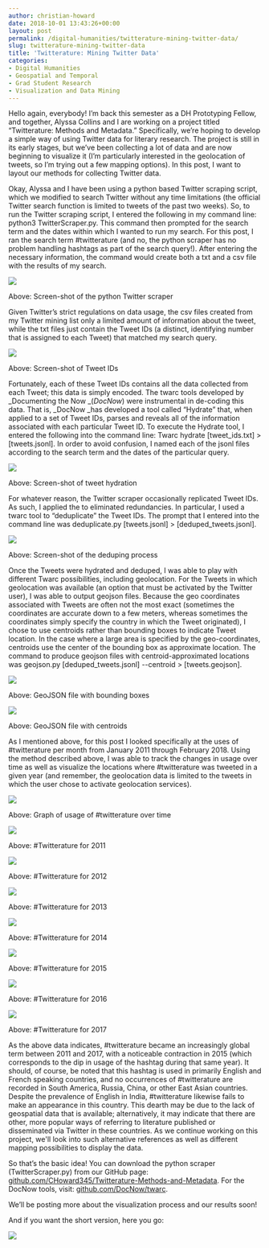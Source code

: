 ```yaml
---
author: christian-howard
date: 2018-10-01 13:43:26+00:00
layout: post
permalink: /digital-humanities/twitterature-mining-twitter-data/
slug: twitterature-mining-twitter-data
title: 'Twitterature: Mining Twitter Data'
categories:
- Digital Humanities
- Geospatial and Temporal
- Grad Student Research
- Visualization and Data Mining
---
```


Hello again, everybody! I’m back this semester as a DH Prototyping Fellow, and together, Alyssa Collins and I are working on a project titled “Twitterature: Methods and Metadata.” Specifically, we’re hoping to develop a simple way of using Twitter data for literary research. The project is still in its early stages, but we’ve been collecting a lot of data and are now beginning to visualize it (I’m particularly interested in the geolocation of tweets, so I’m trying out a few mapping options). In this post, I want to layout our methods for collecting Twitter data.

Okay, Alyssa and I have been using a python based Twitter scraping script, which we modified to search Twitter without any time limitations (the official Twitter search function is limited to tweets of the past two weeks). So, to run the Twitter scraping script, I entered the following in my command line: python3 TwitterScraper.py. This command then prompted for the search term and the dates within which I wanted to run my search. For this post, I ran the search term #twitterature (and no, the python scraper has no problem handling hashtags as part of the search query!). After entering the necessary information, the command would create both a txt and a csv file with the results of my search.

![](http://scholarslab.org/wp-content/uploads/2018/10/Screen-Shot-2018-03-14-at-12.05.06-PM-300x119.png)

Above: Screen-shot of the python Twitter scraper

Given Twitter’s strict regulations on data usage, the csv files created from my Twitter mining list only a limited amount of information about the tweet, while the txt files just contain the Tweet IDs (a distinct, identifying number that is assigned to each Tweet) that matched my search query.

![](http://scholarslab.org/wp-content/uploads/2018/10/Screen-Shot-2018-04-12-at-11.51.30-AM-300x135.png)

Above: Screen-shot of Tweet IDs

Fortunately, each of these Tweet IDs contains all the data collected from each Tweet; this data is simply encoded. The twarc tools developed by _Documenting the Now _(_DocNow_) were instrumental in de-coding this data. That is, _DocNow _has developed a tool called “Hydrate” that, when applied to a set of Tweet IDs, parses and reveals all of the information associated with each particular Tweet ID. To execute the Hydrate tool, I entered the following into the command line: Twarc hydrate [tweet_ids.txt] > [tweets.jsonl]. In order to avoid confusion, I named each of the jsonl files according to the search term and the dates of the particular query.

![](http://scholarslab.org/wp-content/uploads/2018/10/Screen-Shot-2018-03-22-at-12.19.50-PM-300x114.png)

Above: Screen-shot of tweet hydration

For whatever reason, the Twitter scraper occasionally replicated Tweet IDs. As such, I applied the to eliminated redundancies. In particular, I used a twarc tool to “deduplicate” the Tweet IDs. The prompt that I entered into the command line was deduplicate.py [tweets.jsonl] > [deduped_tweets.jsonl].

![](http://scholarslab.org/wp-content/uploads/2018/10/Screen-Shot-2018-03-22-at-12.54.15-PM-300x120.png)

Above: Screen-shot of the deduping process

Once the Tweets were hydrated and deduped, I was able to play with different Twarc possibilities, including geolocation. For the Tweets in which geolocation was available (an option that must be activated by the Twitter user), I was able to output geojson files. Because the geo coordinates associated with Tweets are often not the most exact (sometimes the coordinates are accurate down to a few meters, whereas sometimes the coordinates simply specify the country in which the Tweet originated), I chose to use centroids rather than bounding boxes to indicate Tweet location. In the case where a large area is specified by the geo-coordinates, centroids use the center of the bounding box as approximate location. The command to produce geojson files with centroid-approximated locations was geojson.py [deduped_tweets.jsonl] --centroid > [tweets.geojson].

![](http://scholarslab.org/wp-content/uploads/2018/10/Screen-Shot-2018-02-20-at-12.40.35-PM-300x164.png)

Above: GeoJSON file with bounding boxes

![](http://scholarslab.org/wp-content/uploads/2018/10/Geojson_2016-300x155.png)

Above: GeoJSON file with centroids

As I mentioned above, for this post I looked specifically at the uses of #twitterature per month from January 2011 through February 2018. Using the method described above, I was able to track the changes in usage over time as well as visualize the locations where #twitterature was tweeted in a given year (and remember, the geolocation data is limited to the tweets in which the user chose to activate geolocation services).

![](http://scholarslab.org/wp-content/uploads/2018/10/Screen-Shot-2018-04-22-at-6.18.49-PM-300x184.png)

Above: Graph of usage of #twitterature over time

![](http://scholarslab.org/wp-content/uploads/2018/10/Geojson_2011_map-300x243.png)

Above: #Twitterature for 2011

![](http://scholarslab.org/wp-content/uploads/2018/10/Geojson_2012_map-300x244.png)

Above: #Twitterature for 2012

![](http://scholarslab.org/wp-content/uploads/2018/10/Geojson_2013_map-300x246.png)

Above: #Twitterature for 2013

![](http://scholarslab.org/wp-content/uploads/2018/10/Geojson_2014_map-300x215.png)

Above: #Twitterature for 2014

![](http://scholarslab.org/wp-content/uploads/2018/10/Geojson_2015_map-300x243.png)

Above: #Twitterature for 2015

![](http://scholarslab.org/wp-content/uploads/2018/10/Geojson_2016_map-300x242.png)

Above: #Twitterature for 2016

![](http://scholarslab.org/wp-content/uploads/2018/10/Geojson_2017_map-300x286.png)

Above: #Twitterature for 2017

As the above data indicates, #twitterature became an increasingly global term between 2011 and 2017, with a noticeable contraction in 2015 (which corresponds to the dip in usage of the hashtag during that same year). It should, of course, be noted that this hashtag is used in primarily English and French speaking countries, and no occurrences of #twitterature are recorded in South America, Russia, China, or other East Asian countries. Despite the prevalence of English in India, #twitterature likewise fails to make an appearance in this country. This dearth may be due to the lack of geospatial data that is available; alternatively, it may indicate that there are other, more popular ways of referring to literature published or disseminated via Twitter in these countries. As we continue working on this project, we'll look into such alternative references as well as different mapping possibilities to display the data.

So that’s the basic idea! You can download the python scraper (TwitterScraper.py) from our GitHub page: [github.com/CHoward345/Twitterature-Methods-and-Metadata](https://github.com/CHoward345/Twitterature-Methods-and-Metadata). For the DocNow tools, visit: [github.com/DocNow/twarc](https://github.com/DocNow/twarc).

We’ll be posting more about the visualization process and our results soon!



And if you want the short version, here you go:

![](http://scholarslab.org/wp-content/uploads/2018/10/Screen-Shot-2018-10-01-at-1.01.11-PM-300x122.png)


